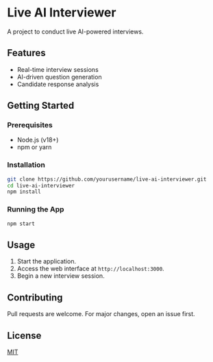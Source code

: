 # Live AI Interviewer

A project to conduct live AI-powered interviews.

## Features

- Real-time interview sessions
- AI-driven question generation
- Candidate response analysis

## Getting Started

### Prerequisites

- Node.js (v18+)
- npm or yarn

### Installation

```bash
git clone https://github.com/yourusername/live-ai-interviewer.git
cd live-ai-interviewer
npm install
```

### Running the App

```bash
npm start
```

## Usage

1. Start the application.
2. Access the web interface at `http://localhost:3000`.
3. Begin a new interview session.

## Contributing

Pull requests are welcome. For major changes, open an issue first.

## License

[MIT](LICENSE)

